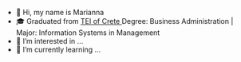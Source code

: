 - 👋 Hi, my name is Marianna
- 🎓 Graduated from <a href="https://mst.hmu.gr/">TEI of Crete </a> Degree: Business Administration | Major: Information Systems in Management
- 👀 I’m interested in ...
- 🌱 I’m currently learning ...


<!---
MariannaSfakianaki/MariannaSfakianaki is a ✨ special ✨ repository because its `README.md` (this file) appears on your GitHub profile.
You can click the Preview link to take a look at your changes.
--->
